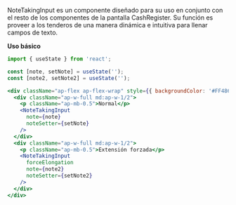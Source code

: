 NoteTakingInput es un componente diseñado para su uso en conjunto con el resto de los componentes de la pantalla CashRegister. Su función es proveer a los tenderos de una manera dinámica e intuitiva para llenar campos de texto.

**Uso básico**

```jsx
import { useState } from 'react';

const [note, setNote] = useState('');
const [note2, setNote2] = useState('');

<div className="ap-flex ap-flex-wrap" style={{ backgroundColor: '#FF4860', padding: '10px' }}>
  <div className="ap-w-full md:ap-w-1/2">
    <p className="ap-mb-0.5">Normal</p>
    <NoteTakingInput
      note={note}
      noteSetter={setNote}
    />
  </div>
  <div className="ap-w-full md:ap-w-1/2">
    <p className="ap-mb-0.5">Extensión forzada</p>
    <NoteTakingInput
      forceElongation
      note={note2}
      noteSetter={setNote2}
    />
  </div>
</div>
```